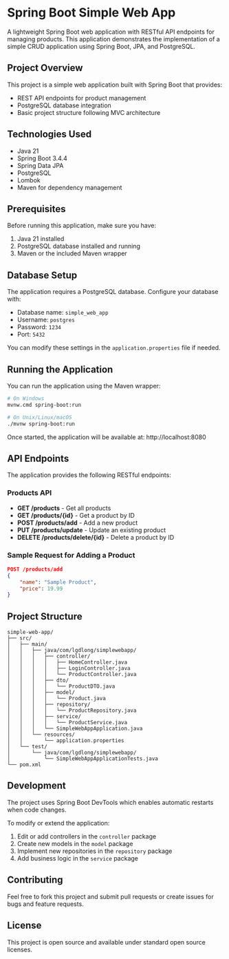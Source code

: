 # Spring Boot Simple Web App

A lightweight Spring Boot web application with RESTful API endpoints for managing products. This application demonstrates the implementation of a simple CRUD application using Spring Boot, JPA, and PostgreSQL.

## Project Overview

This project is a simple web application built with Spring Boot that provides:

-   REST API endpoints for product management
-   PostgreSQL database integration
-   Basic project structure following MVC architecture

## Technologies Used

-   Java 21
-   Spring Boot 3.4.4
-   Spring Data JPA
-   PostgreSQL
-   Lombok
-   Maven for dependency management

## Prerequisites

Before running this application, make sure you have:

1.  Java 21 installed
2.  PostgreSQL database installed and running
3.  Maven or the included Maven wrapper

## Database Setup

The application requires a PostgreSQL database. Configure your database with:

-   Database name: `simple_web_app`
-   Username: `postgres`
-   Password: `1234`
-   Port: `5432`

You can modify these settings in the `application.properties` file if needed.

## Running the Application

You can run the application using the Maven wrapper:

```bash
# On Windows
mvnw.cmd spring-boot:run

# On Unix/Linux/macOS
./mvnw spring-boot:run

```

Once started, the application will be available at: http://localhost:8080

## API Endpoints

The application provides the following RESTful endpoints:

### Products API

-   **GET /products** - Get all products
-   **GET /products/{id}** - Get a product by ID
-   **POST /products/add** - Add a new product
-   **PUT /products/update** - Update an existing product
-   **DELETE /products/delete/{id}** - Delete a product by ID

### Sample Request for Adding a Product

```json
POST /products/add
{
    "name": "Sample Product",
    "price": 19.99
}

```

## Project Structure

```
simple-web-app/
├── src/
│   ├── main/
│   │   ├── java/com/lgdlong/simplewebapp/
│   │   │   ├── controller/
│   │   │   │   ├── HomeController.java
│   │   │   │   ├── LoginController.java
│   │   │   │   └── ProductController.java
│   │   │   ├── dto/
│   │   │   │   └── ProductDTO.java
│   │   │   ├── model/
│   │   │   │   └── Product.java
│   │   │   ├── repository/
│   │   │   │   └── ProductRepository.java
│   │   │   ├── service/
│   │   │   │   └── ProductService.java
│   │   │   └── SimpleWebAppApplication.java
│   │   └── resources/
│   │       └── application.properties
│   └── test/
│       └── java/com/lgdlong/simplewebapp/
│           └── SimpleWebAppApplicationTests.java
└── pom.xml

```

## Development

The project uses Spring Boot DevTools which enables automatic restarts when code changes.

To modify or extend the application:

1.  Edit or add controllers in the `controller` package
2.  Create new models in the `model` package
3.  Implement new repositories in the `repository` package
4.  Add business logic in the `service` package

## Contributing

Feel free to fork this project and submit pull requests or create issues for bugs and feature requests.

## License

This project is open source and available under standard open source licenses.